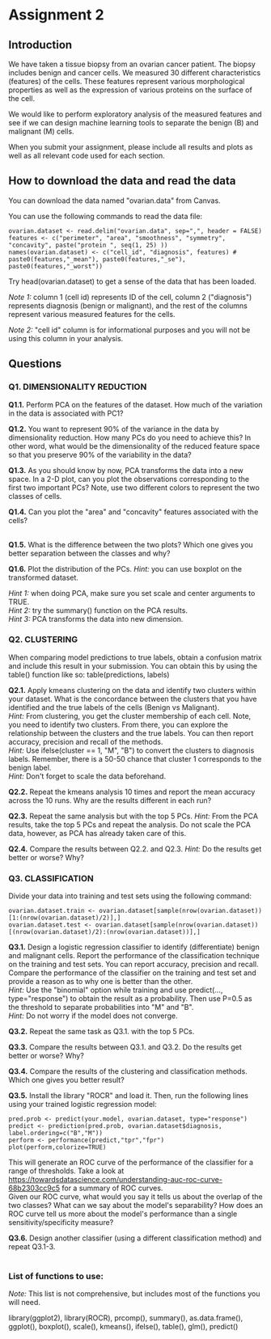 # Assignment 2

## Introduction 
We have taken a tissue biopsy from an ovarian cancer patient. The biopsy includes benign and cancer cells. We measured 30 different characteristics (features) of the cells. These features represent various morphological properties as well as the expression of various proteins on the surface of the cell. 

We would like to perform exploratory analysis of the measured features and see if we can design machine learning tools to separate the benign (B) and malignant (M) cells. 

When you submit your assignment, please include all results and plots as well as all relevant code used for each section. 

## How to download the data and read the data
You can download the data named "ovarian.data" from Canvas.

You can use the following commands to read the data file:
```
ovarian.dataset <- read.delim("ovarian.data", sep=",", header = FALSE)
features <- c("perimeter", "area", "smoothness", "symmetry", "concavity", paste("protein ", seq(1, 25) ))
names(ovarian.dataset) <- c("cell_id", "diagnosis", features) # paste0(features,"_mean"), paste0(features,"_se"), paste0(features,"_worst"))
```
Try head(ovarian.dataset) to get a sense of the data that has been loaded. 

*Note 1:* column 1 (cell id) represents ID of the cell, column 2 ("diagnosis") represents diagnosis (benign or malignant), and the rest of the columns represent various measured features for the cells.  

*Note 2:* "cell id" column is for informational purposes and you will not be using this column in your analysis. 

## Questions
### Q1. DIMENSIONALITY REDUCTION 
**Q1.1.** Perform PCA on the features of the dataset. How much of the variation in the data is associated with PC1?
<br />

**Q1.2.** You want to represent 90% of the variance in the data by dimensionality reduction. How many PCs do you need to achieve this? In other word, what would be the dimensionality of the reduced feature space so that you preserve 90% of the variability in the data? 
<br />

**Q1.3.** As you should know by now, PCA transforms the data into a new space. In a 2-D plot, can you plot the observations corresponding to the first two important PCs? Note, use two different colors to represent the two classes of cells. 
<br />

**Q1.4.** Can you plot the "area" and "concavity"  features associated with the cells?  
<br />

**Q1.5.** What is the difference between the two plots? Which one gives you better separation between the classes and why?
<br />

**Q1.6.** Plot the distribution of the PCs. *Hint:* you can use boxplot on the transformed dataset. 
<br />

*Hint 1:* when doing PCA, make sure you set scale and center arguments to TRUE.
<br />
*Hint 2:* try the summary() function on the PCA results.
<br />
*Hint 3:* PCA transforms the data into new dimension.

### Q2. CLUSTERING
When comparing model predictions to true labels, obtain a confusion matrix and include this result in your submission. You can obtain this by using the table() function like so: table(predictions, labels)

**Q2.1.** Apply kmeans clustering on the data and identify two clusters within your dataset. What is the concordance between the clusters that you have identified and the true labels of the cells (Benign vs Malignant).
<br />
*Hint:* From clustering, you get the cluster membership of each cell. Note, you need to identify two clusters. From there, you can explore the relationship between the clusters and the true labels. You can then report accuracy, precision and recall of the methods. 
<br />
*Hint:* Use ifelse(cluster == 1, "M", "B") to convert the clusters to diagnosis labels. Remember, there is a 50-50 chance that cluster 1 corresponds to the benign label.
<br />
*Hint:* Don't forget to scale the data beforehand.
<br />

**Q2.2.** Repeat the kmeans analysis 10 times and report the mean accuracy across the 10 runs. Why are the results different in each run? 
<br />

**Q2.3.** Repeat the same analysis but with the top 5 PCs. 
*Hint:* From the PCA results, take the top 5 PCs and repeat the analysis. Do not scale the PCA data, however, as PCA has already taken care of this.
<br />

**Q2.4.** Compare the results between Q2.2. and Q2.3. 
*Hint:* Do the results get better or worse? Why?
<br />

### Q3. CLASSIFICATION
Divide your data into training and test sets using the following command:
```
ovarian.dataset.train <- ovarian.dataset[sample(nrow(ovarian.dataset))[1:(nrow(ovarian.dataset)/2)],]
ovarian.dataset.test <- ovarian.dataset[sample(nrow(ovarian.dataset))[(nrow(ovarian.dataset)/2):(nrow(ovarian.dataset))],]
```

**Q3.1.** Design a logistic regression classifier to identify (differentiate) benign and malignant cells. Report the performance of the classification technique on the training and test sets. You can report accuracy, precision and recall. Compare the performance of the classifier on the training and test set and provide a reason as to why one is better than the other.
<br />
*Hint:* Use the "binomial" option while training and use predict(..., type="response") to obtain the result as a probability. Then use P=0.5 as the threshold to separate probabilities into "M" and "B".
<br />
*Hint:* Do not worry if the model does not converge.
<br />

**Q3.2.** Repeat the same task as Q3.1. with the top 5 PCs.
<br />

**Q3.3.** Compare the results between Q3.1. and Q3.2. Do the results get better or worse? Why?
<br />

**Q3.4.** Compare the results of the clustering and classification methods. Which one gives you better result?
<br />

**Q3.5.** Install the library "ROCR" and load it. Then, run the following lines using your trained logistic regression model:
```
pred.prob <- predict(your.model, ovarian.dataset, type="response")
predict <- prediction(pred.prob, ovarian.dataset$diagnosis, label.ordering=c("B","M"))
perform <- performance(predict,"tpr","fpr")
plot(perform,colorize=TRUE)
```
This will generate an ROC curve of the performance of the classifier for a range of thresholds. Take a look at https://towardsdatascience.com/understanding-auc-roc-curve-68b2303cc9c5 for a summary of ROC curves.
<br />
Given our ROC curve, what would you say it tells us about the overlap of the two classes? What can we say about the model's separability? How does an ROC curve tell us more about the model's performance than a single sensitivity/specificity measure?
<br />

**Q3.6.** Design another classifier (using a different classification method) and repeat Q3.1-3.  
<br />

### List of functions to use:
*Note:* This list is not comprehensive, but includes most of the functions you will need.

library(ggplot2), library(ROCR), prcomp(), summary(), as.data.frame(), ggplot(), boxplot(), scale(), kmeans(), ifelse(), table(), glm(), predict()